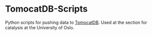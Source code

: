 # TomocatDB-Scripts
Python scripts for pushing data to [TomocatDB](https://github.com/NicHaaJun/TomocatDB). Used at the section for catalysis at the University of Oslo.
